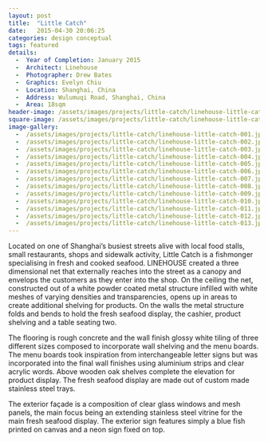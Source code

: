 ```yaml
---
layout: post
title:  "Little Catch"
date:   2015-04-30 20:06:25
categories: design conceptual
tags: featured
details:
  -  Year of Completion: January 2015
  -  Architect: Linehouse
  -  Photographer: Drew Bates
  -  Graphics: Evelyn Chiu
  -  Location: Shanghai, China
  -  Address: Wulumuqi Road, Shanghai, China
  -  Area: 18sqm
header-image: /assets/images/projects/little-catch/linehouse-little-catch-003.jpg
square-image: /assets/images/projects/little-catch/linehouse-little-catch-square.jpg
image-gallery:
  -  /assets/images/projects/little-catch/linehouse-little-catch-001.jpg
  -  /assets/images/projects/little-catch/linehouse-little-catch-002.jpg
  -  /assets/images/projects/little-catch/linehouse-little-catch-003.jpg
  -  /assets/images/projects/little-catch/linehouse-little-catch-004.jpg
  -  /assets/images/projects/little-catch/linehouse-little-catch-005.jpg
  -  /assets/images/projects/little-catch/linehouse-little-catch-006.jpg
  -  /assets/images/projects/little-catch/linehouse-little-catch-007.jpg
  -  /assets/images/projects/little-catch/linehouse-little-catch-008.jpg
  -  /assets/images/projects/little-catch/linehouse-little-catch-009.jpg
  -  /assets/images/projects/little-catch/linehouse-little-catch-010.jpg
  -  /assets/images/projects/little-catch/linehouse-little-catch-011.jpg
  -  /assets/images/projects/little-catch/linehouse-little-catch-012.jpg
  -  /assets/images/projects/little-catch/linehouse-little-catch-013.jpg
---
```

Located on one of Shanghai’s busiest streets alive with local food stalls, small restaurants, shops and sidewalk activity, Little Catch is a fishmonger specialising in fresh and cooked seafood. LINEHOUSE created a three dimensional net that externally reaches into the street as a canopy and envelops the customers as they enter into the shop. On the ceiling the net, constructed out of a white powder coated metal structure infilled with white meshes of varying densities and transparencies, opens up in areas to create additional shelving for products. On the walls the metal structure folds and bends to hold the fresh seafood display, the cashier, product shelving and a table seating two. 

The flooring is rough concrete and the wall finish glossy white tiling of three different sizes composed to incorporate wall shelving and the menu boards. The menu boards took inspiration from interchangeable letter signs but was incorporated into the final wall finishes using aluminium strips and clear acrylic words. Above wooden oak shelves complete the elevation for product display. The fresh seafood display are made out of custom made stainless steel trays.        

The exterior façade is a composition of clear glass windows and mesh panels, the main focus being an extending stainless steel vitrine for the main fresh seafood display. The exterior sign features simply a blue fish printed on canvas and a neon sign fixed on top.
